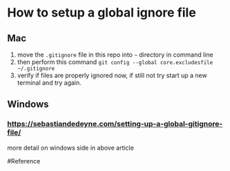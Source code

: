 # How to setup a global ignore file


## Mac
1. move the `.gitignore` file in this repo into `~` directory in command line
2. then perform this command `git config --global core.excludesfile ~/.gitignore`
3. verify if files are properly ignored now, if still not try start up a new terminal and try again.

## Windows
### https://sebastiandedeyne.com/setting-up-a-global-gitignore-file/
more detail on windows side in above article

#Reference
